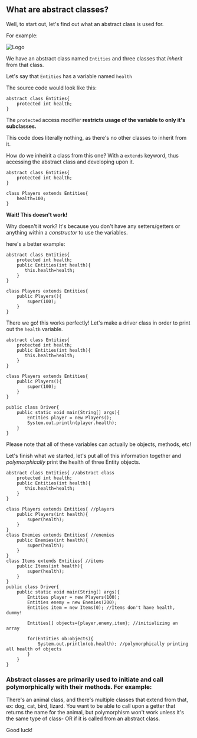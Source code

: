 What are abstract classes?
---

Well, to start out, let's find out what an abstract class is used for.

For example:

![Logo](https://i.imgur.com/y4Awcqj.png)

We have an abstract class named `Entities` and three classes that _inherit_ from that class.

Let's say that `Entities` has a variable named `health`

The source code would look like this:
```
abstract class Entities{
    protected int health;
}
```
The `protected` access modifier __restricts usage of the variable to only it's subclasses.__

This code does literally nothing, as there's no other classes to inherit from it.

How do we inheirit a class from this one? With a `extends` keyword, thus accessing the abstract class and developing upon it.

```
abstract class Entities{
    protected int health;
}

class Players extends Entities{
    health=100;
}
```
__Wait! This doesn't work!__

Why doesn't it work? It's because you don't have any setters/getters or anything within a _constructor_ to use the variables.

here's a better example:
```
abstract class Entities{
    protected int health;
    public Entities(int health){
       this.health=health; 
    }
}

class Players extends Entities{
    public Players(){
        super(100);
    }
}
```
There we go! this works perfectly! Let's make a driver class in order to print out the `health` variable.
```
abstract class Entities{
    protected int health;
    public Entities(int health){
       this.health=health; 
    }
}

class Players extends Entities{
    public Players(){
        super(100);
    }
}

public class Driver{
    public static void main(String[] args){
        Entities player = new Players();
        System.out.println(player.health);
    }
}
```

Please note that all of these variables can actually be objects, methods, etc!

Let's finish what we started, let's put all of this information together and _polymorphically_ print the health of three Entity objects.

```
abstract class Entities{ //abstract class
    protected int health;
    public Entities(int health){
       this.health=health; 
    }
}

class Players extends Entities{ //players
    public Players(int health){
        super(health);
    }
}
class Enemies extends Entities{ //enemies
    public Enemies(int health){
        super(health);
    }
}
class Items extends Entities{ //items
    public Items(int health){
        super(health);
    }
}
public class Driver{
    public static void main(String[] args){
        Entities player = new Players(100);
        Entities enemy = new Enemies(200);
        Entities item = new Items(0); //Items don't have health, dummy!
        
        Entities[] objects={player,enemy,item}; //initializing an array
        
        for(Entities ob:objects){
            System.out.println(ob.health); //polymorphically printing all health of objects
        }
    }
}
```

### Abstract classes are primarily used to initiate and call polymorphically with their methods. For example:

There's an animal class, and there's multiple classes that extend from that, ex: dog, cat, bird, lizard. You want to be able to call upon a getter that returns the name for the animal, but polymorphism won't work unless it's the same type of class- OR if it is called from an abstract class.

Good luck!
